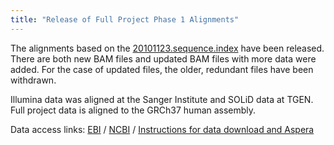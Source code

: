 ```yaml
---
title: "Release of Full Project Phase 1 Alignments"
---
```


The alignments based on the [20101123.sequence.index](ftp://ftp.1000genomes.ebi.ac.uk/vol1/ftp/sequence_indices/20101123.sequence.index) have been released. There are both new BAM files and updated BAM files with more data were added. For the case of updated files, the older, redundant files have been withdrawn.

Illumina data was aligned at the Sanger Institute and SOLiD data at TGEN. Full project data is aligned to the GRCh37 human assembly.

Data access links: [EBI](ftp://ftp.1000genomes.ebi.ac.uk/vol1/ftp/data) / [NCBI](ftp://ftp-trace.ncbi.nih.gov/1000genomes/ftp/) / [Instructions for data download and Aspera](/faq/how-download-files-using-aspera)
